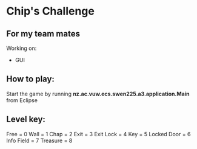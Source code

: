 # Chip's Challenge #

## For my team mates ##

Working on:
- GUI

## How to play: ##

Start the game by running **nz.ac.vuw.ecs.swen225.a3.application.Main** from Eclipse


## Level key: ##

Free = 0
Wall = 1
Chap = 2
Exit = 3
Exit Lock = 4
Key = 5
Locked Door = 6
Info Field = 7
Treasure = 8